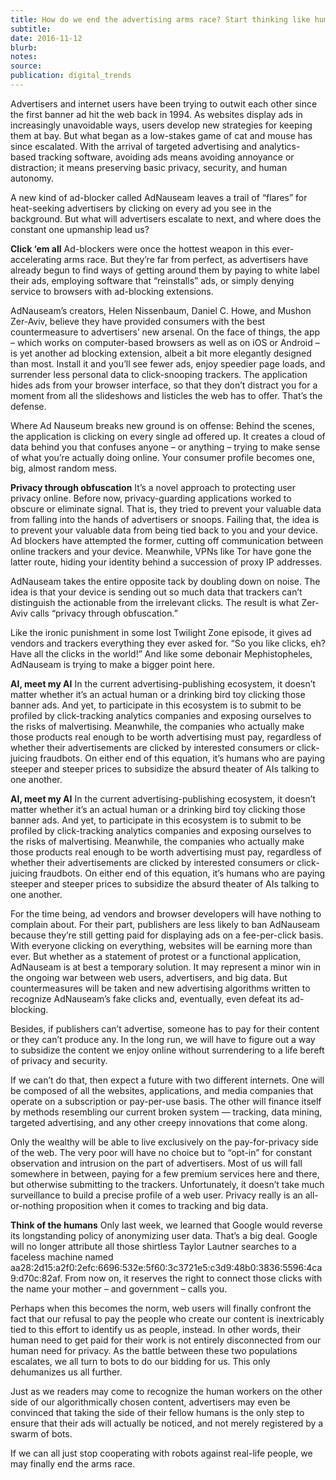 ```yaml
---
title: How do we end the advertising arms race? Start thinking like humans
subtitle:
date: 2016-11-12
blurb:
notes:
source:
publication: digital_trends
---
```


Advertisers and internet users have been trying to outwit each other since the first banner ad hit the web back in 1994. As websites display ads in increasingly unavoidable ways, users develop new strategies for keeping them at bay. But what began as a low-stakes game of cat and mouse has since escalated. With the arrival of targeted advertising and analytics-based tracking software, avoiding ads means avoiding annoyance or distraction; it means preserving basic privacy, security, and human autonomy.

A new kind of ad-blocker called AdNauseam leaves a trail of “flares” for heat-seeking advertisers by clicking on every ad you see in the background. But what will advertisers escalate to next, and where does the constant one upmanship lead us?

**Click ‘em all**
Ad-blockers were once the hottest weapon in this ever-accelerating arms race. But they’re far from perfect, as advertisers have already begun to find ways of getting around them by paying to white label their ads, employing software that “reinstalls” ads, or simply denying service to browsers with ad-blocking extensions.

AdNauseam’s creators, Helen Nissenbaum, Daniel C. Howe, and Mushon Zer-Aviv, believe they have provided consumers with the best countermeasure to advertisers’ new arsenal. On the face of things, the app – which works on computer-based browsers as well as on iOS or Android – is yet another ad blocking extension, albeit a bit more elegantly designed than most. Install it and you’ll see fewer ads, enjoy speedier page loads, and surrender less personal data to click-snooping trackers. The application hides ads from your browser interface, so that they don’t distract you for a moment from all the slideshows and listicles the web has to offer. That’s the defense.

Where Ad Nauseum breaks new ground is on offense: Behind the scenes, the application is clicking on every single ad offered up. It creates a cloud of data behind you that confuses anyone – or anything – trying to make sense of what you’re actually doing online. Your consumer profile becomes one, big, almost random mess.

**Privacy through obfuscation**
It’s a novel approach to protecting user privacy online. Before now, privacy-guarding applications worked to obscure or eliminate signal. That is, they tried to prevent your valuable data from falling into the hands of advertisers or snoops. Failing that, the idea is to prevent your valuable data from being tied back to you and your device. Ad blockers have attempted the former, cutting off communication between online trackers and your device. Meanwhile, VPNs like Tor have gone the latter route, hiding your identity behind a succession of proxy IP addresses.

AdNauseam takes the entire opposite tack by doubling down on noise. The idea is that your device is sending out so much data that trackers can’t distinguish the actionable from the irrelevant clicks. The result is what Zer-Aviv calls “privacy through obfuscation.”

Like the ironic punishment in some lost Twilight Zone episode, it gives ad vendors and trackers everything they ever asked for. “So you like clicks, eh? Have all the clicks in the world!” And like some debonair Mephistopheles, AdNauseam is trying to make a bigger point here.

**AI, meet my AI**
In the current advertising-publishing ecosystem, it doesn’t matter whether it’s an actual human or a drinking bird toy clicking those banner ads. And yet, to participate in this ecosystem is to submit to be profiled by click-tracking analytics companies and exposing ourselves to the risks of malvertising. Meanwhile, the companies who actually make those products real enough to be worth advertising must pay, regardless of whether their advertisements are clicked by interested consumers or click-juicing fraudbots. On either end of this equation, it’s humans who are paying steeper and steeper prices to subsidize the absurd theater of AIs talking to one another.

**AI, meet my AI**
In the current advertising-publishing ecosystem, it doesn’t matter whether it’s an actual human or a drinking bird toy clicking those banner ads. And yet, to participate in this ecosystem is to submit to be profiled by click-tracking analytics companies and exposing ourselves to the risks of malvertising. Meanwhile, the companies who actually make those products real enough to be worth advertising must pay, regardless of whether their advertisements are clicked by interested consumers or click-juicing fraudbots. On either end of this equation, it’s humans who are paying steeper and steeper prices to subsidize the absurd theater of AIs talking to one another.

For the time being, ad vendors and browser developers will have nothing to complain about. For their part, publishers are less likely to ban AdNauseam because they’re still getting paid for displaying ads on a fee-per-click basis. With everyone clicking on everything, websites will be earning more than ever. But whether as a statement of protest or a functional application, AdNauseam is at best a temporary solution. It may represent a minor win in the ongoing war between web users, advertisers, and big data. But countermeasures will be taken and new advertising algorithms written to recognize AdNauseam’s fake clicks and, eventually, even defeat its ad-blocking.

Besides, if publishers can’t advertise, someone has to pay for their content or they can’t produce any. In the long run, we will have to figure out a way to subsidize the content we enjoy online without surrendering to a life bereft of privacy and security.

If we can’t do that, then expect a future with two different internets. One will be composed of all the websites, applications, and media companies that operate on a subscription or pay-per-use basis. The other will finance itself by methods resembling our current broken system — tracking, data mining, targeted advertising, and any other creepy innovations that come along.

Only the wealthy will be able to live exclusively on the pay-for-privacy side of the web. The very poor will have no choice but to “opt-in” for constant observation and intrusion on the part of advertisers. Most of us will fall somewhere in between, paying for a few premium services here and there, but otherwise submitting to the trackers. Unfortunately, it doesn’t take much surveillance to build a precise profile of a web user. Privacy really is an all-or-nothing proposition when it comes to tracking and big data.

**Think of the humans**
Only last week, we learned that Google would reverse its longstanding policy of anonymizing user data. That’s a big deal. Google will no longer attribute all those shirtless Taylor Lautner searches to a faceless machine named aa28:2d15:a2f0:2efc:6696:532e:5f60:3c3721e5:c3d9:48b0:3836:5596:4ca9:d70c:82af. From now on, it reserves the right to connect those clicks with the name your mother – and government – calls you.

Perhaps when this becomes the norm, web users will finally confront the fact that our refusal to pay the people who create our content is inextricably tied to this effort to identify us as people, instead. In other words, their human need to get paid for their work is not entirely disconnected from our human need for privacy. As the battle between these two populations escalates, we all turn to bots to do our bidding for us. This only dehumanizes us all further.

Just as we readers may come to recognize the human workers on the other side of our algorithmically chosen content, advertisers may even be convinced that taking the side of their fellow humans is the only step to ensure that their ads will actually be noticed, and not merely registered by a swarm of bots.

If we can all just stop cooperating with robots against real-life people, we may finally end the arms race.
